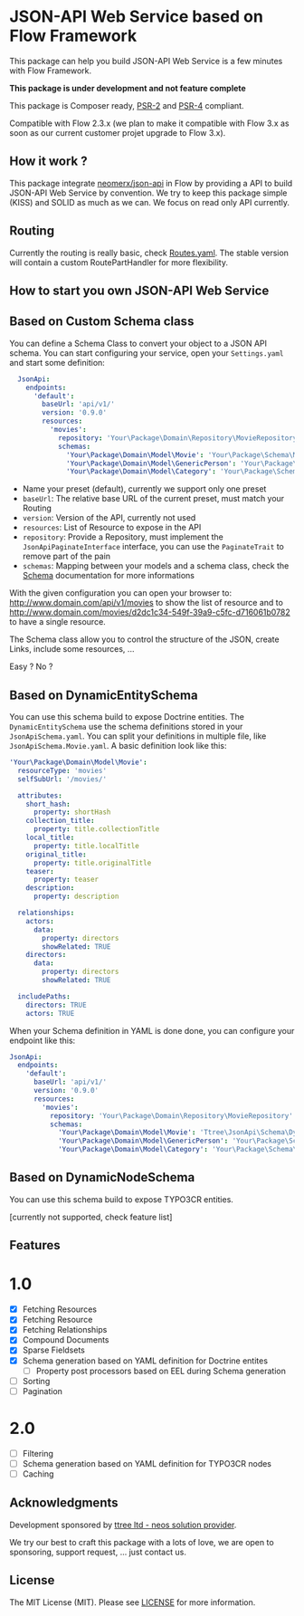 # JSON-API Web Service based on Flow Framework

This package can help you build JSON-API Web Service is a few minutes with Flow Framework.

**This package is under development and not feature complete**

This package is Composer ready, [PSR-2] and [PSR-4] compliant.

Compatible with Flow 2.3.x (we plan to make it compatible with Flow 3.x as soon as our current customer projet upgrade
to Flow 3.x).

How it work ?
-------------

This package integrate [neomerx/json-api] in Flow by providing a API to build JSON-API Web Service by convention. We
try to keep this package simple (KISS) and SOLID as much as we can. We focus on read only API currently.

Routing
-------

Currently the routing is really basic, check [Routes.yaml](Configuration/Routes.yaml). The stable version will contain
a custom RoutePartHandler for more flexibility.

How to start you own JSON-API Web Service
-----------------------------------------

## Based on Custom Schema class

You can define a Schema Class to convert your object to a JSON API schema. You can start configuring your service, 
open your ```Settings.yaml``` and start some definition:

```yaml
  JsonApi:
    endpoints:
      'default':
        baseUrl: 'api/v1/'
        version: '0.9.0'
        resources:
          'movies':
            repository: 'Your\Package\Domain\Repository\MovieRepository'
            schemas:
              'Your\Package\Domain\Model\Movie': 'Your\Package\Schema\MovieSchema'
              'Your\Package\Domain\Model\GenericPerson': 'Your\Package\Schema\GenericPersonSchema'
              'Your\Package\Domain\Model\Category': 'Your\Package\Schema\CategorySchema'
```

- Name your preset (default), currently we support only one preset
- ```baseUrl```: The relative base URL of the current preset, must match your Routing
- ```version```: Version of the API, currently not used
- ```resources```: List of Resource to expose in the API
- ```repository```: Provide a Repository, must implement the ```JsonApiPaginateInterface``` interface, you can use the
```PaginateTrait``` to remove part of the pain
- ```schemas```: Mapping between your models and a schema class, check the [Schema] documentation for more informations

With the given configuration you can open your browser to: http://www.domain.com/api/v1/movies to show the list of 
resource and to http://www.domain.com/movies/d2dc1c34-549f-39a9-c5fc-d716061b0782 to have a single resource.

The Schema class allow you to control the structure of the JSON, create Links, include some resources, ...

Easy ? No ?

## Based on DynamicEntitySchema

You can use this schema build to expose Doctrine entities. The ```DynamicEntitySchema``` use the schema 
definitions stored in your ```JsonApiSchema.yaml```. You can split your definitions in multiple file, 
like ```JsonApiSchema.Movie.yaml```. A basic definition look like this:

```yaml
'Your\Package\Domain\Model\Movie':
  resourceType: 'movies'
  selfSubUrl: '/movies/'

  attributes:
    short_hash:
      property: shortHash
    collection_title:
      property: title.collectionTitle
    local_title:
      property: title.localTitle
    original_title:
      property: title.originalTitle
    teaser:
      property: teaser
    description:
      property: description

  relationships:
    actors:
      data:
        property: directors
        showRelated: TRUE
    directors:
      data:
        property: directors
        showRelated: TRUE

  includePaths:
    directors: TRUE
    actors: TRUE
```

When your Schema definition in YAML is done done, you can configure your endpoint like this:

```yaml
JsonApi:
  endpoints:
    'default':
      baseUrl: 'api/v1/'
      version: '0.9.0'
      resources:
        'movies':
          repository: 'Your\Package\Domain\Repository\MovieRepository'
          schemas:
            'Your\Package\Domain\Model\Movie': 'Ttree\JsonApi\Schema\DynamicEntitySchema'
            'Your\Package\Domain\Model\GenericPerson': 'Your\Package\Schema\GenericPersonSchema'
            'Your\Package\Domain\Model\Category': 'Your\Package\Schema\CategorySchema'
```

## Based on DynamicNodeSchema

You can use this schema build to expose TYPO3CR entities.

[currently not supported, check feature list]

Features
--------

# 1.0

- [x] Fetching Resources
- [x] Fetching Resource
- [x] Fetching Relationships
- [x] Compound Documents
- [x] Sparse Fieldsets
- [x] Schema generation based on YAML definition for Doctrine entites
  - [ ] Property post processors based on EEL during Schema generation
- [ ] Sorting
- [ ] Pagination

# 2.0

- [ ] Filtering
- [ ] Schema generation based on YAML definition for TYPO3CR nodes
- [ ] Caching

Acknowledgments
---------------

Development sponsored by [ttree ltd - neos solution provider](http://ttree.ch).

We try our best to craft this package with a lots of love, we are open to sponsoring, support request, ... just contact us.

License
-------

The MIT License (MIT). Please see [LICENSE](LICENSE.txt) for more information.

[neomerx/json-api]: https://github.com/neomerx/json-api/
[Schema]: https://github.com/neomerx/json-api/wiki/Schemas
[PSR-2]: http://www.php-fig.org/psr/psr-2/
[PSR-4]: http://www.php-fig.org/psr/psr-4/
